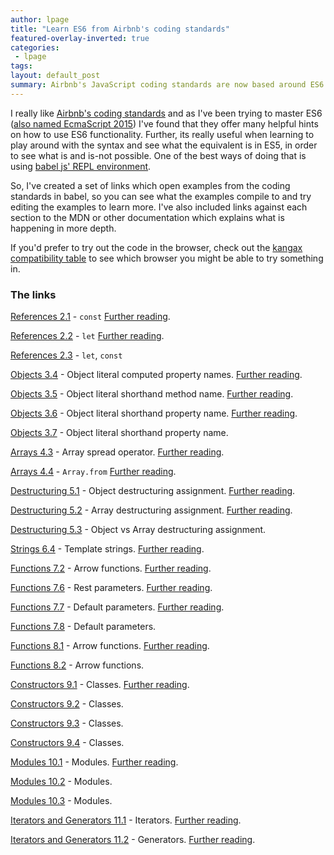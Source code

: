 ```yaml
---
author: lpage
title: "Learn ES6 from Airbnb's coding standards"
featured-overlay-inverted: true
categories:
 - lpage
tags: 
layout: default_post
summary: Airbnb's JavaScript coding standards are now based around ES6 and contain many guidelines to help you take advantage of its features. In this blog post I'll present some resources I created to help you learn ES6 through their guidelines.
---
```


I really like [Airbnb's coding standards][the standards] and as I've been trying to master ES6 ([also named EcmaScript 2015][es2015]) I've found that they offer many helpful hints on how to use ES6 functionality. Further, its really useful when learning to play around with the syntax and see what the equivalent is in ES5, in order to see what is and is-not possible. One of the best ways of doing that is using [babel js' REPL environment][babel repl].

So, I've created a set of links which open examples from the coding standards in babel, so you can see what the examples compile to and try editing the examples to learn more. I've also included links against each section to the MDN or other documentation which explains what is happening in more depth.

If you'd prefer to try out the code in the browser, check out the [kangax compatibility table][kangax] to see which browser you might be able to try something in.

### The links

[References 2.1][2.1] - `const` [Further reading][const].

[References 2.2][2.2] - `let` [Further reading][let].

[References 2.3][2.3] - `let`, `const`

[Objects 3.4][3.4] - Object literal computed property names. [Further reading][Object literal ES6].

[Objects 3.5][3.5] - Object literal shorthand method name. [Further reading][Object literal ES6].

[Objects 3.6][3.6] - Object literal shorthand property name. [Further reading][Object literal ES6].

[Objects 3.7][3.7] - Object literal shorthand property name.

[Arrays 4.3][4.3] - Array spread operator. [Further reading][Spread operator].

[Arrays 4.4][4.4] - `Array.from` [Further reading][Array.from].

[Destructuring 5.1][5.1] - Object destructuring assignment. [Further reading][destructuring].

[Destructuring 5.2][5.2] - Array destructuring assignment. [Further reading][destructuring].

[Destructuring 5.3][5.3] - Object vs Array destructuring assignment.

[Strings 6.4][6.4] - Template strings. [Further reading][template strings].

[Functions 7.2][7.2] - Arrow functions. [Further reading][arrow functions].

[Functions 7.6][7.6] - Rest parameters. [Further reading][rest parameters].

[Functions 7.7][7.7] - Default parameters. [Further reading][default parameters].

[Functions 7.8][7.8] - Default parameters.

[Functions 8.1][8.1] - Arrow functions. [Further reading][arrow functions].

[Functions 8.2][8.2] - Arrow functions.

[Constructors 9.1][9.1] - Classes. [Further reading][classes].

[Constructors 9.2][9.2] - Classes.

[Constructors 9.3][9.3] - Classes.

[Constructors 9.4][9.4] - Classes.

[Modules 10.1][10.1] - Modules. [Further reading][modules].

[Modules 10.2][10.2] - Modules.

[Modules 10.3][10.3] - Modules.

[Iterators and Generators 11.1][11.1] - Iterators. [Further reading][iterators].

[Iterators and Generators 11.2][11.2] - Generators. [Further reading][generators].

[the standards]: https://github.com/airbnb/javascript
[Spread operator]: https://developer.mozilla.org/en-US/docs/Web/JavaScript/Reference/Operators/Spread_operator
[Array.from]: https://developer.mozilla.org/en-US/docs/Web/JavaScript/Reference/Global_Objects/Array/from
[Object literal ES6]: https://developer.mozilla.org/en-US/docs/Web/JavaScript/Reference/Operators/Object_initializer#New_notations_in_ECMAScript_6
[const]: https://developer.mozilla.org/en-US/docs/Web/JavaScript/Reference/Statements/const
[let]: https://developer.mozilla.org/en-US/docs/Web/JavaScript/Reference/Statements/let
[destructuring]: https://developer.mozilla.org/en-US/docs/Web/JavaScript/Reference/Operators/Destructuring_assignment
[es2015]: https://esdiscuss.org/topic/javascript-2015
[babel repl]: http://babeljs.io/repl/
[template strings]: https://developer.mozilla.org/en-US/docs/Web/JavaScript/Reference/template_strings
[arrow functions]: https://developer.mozilla.org/en-US/docs/Web/JavaScript/Reference/Functions/Arrow_functions
[rest parameters]: https://developer.mozilla.org/en-US/docs/Web/JavaScript/Reference/Functions/rest_parameters
[kangax]: https://kangax.github.io/compat-table/es6/
[default parameters]: https://developer.mozilla.org/en-US/docs/Web/JavaScript/Reference/Functions/Default_parameters
[classes]: https://developer.mozilla.org/en-US/docs/Web/JavaScript/Reference/Classes
[modules]: http://www.2ality.com/2014/09/es6-modules-final.html
[iterators]: https://developer.mozilla.org/en-US/docs/Web/JavaScript/Reference/Statements/for...of
[generators]: https://developer.mozilla.org/en-US/docs/Web/JavaScript/Reference/Statements/function*
[2.1]: http://babeljs.io/repl/#?experimental=true&evaluate=true&loose=false&spec=false&code=%2F%2F%20References%20-%20https%3A%2F%2Fgithub.com%2Fairbnb%2Fjavascript%232.1%0A%0A%2F%2F%20Use%20const%20for%20all%20of%20your%20references%3B%20avoid%20using%20var.%0A%2F%2F%20%20%20Why%3F%20This%20ensures%20that%20you%20can%27t%20reassign%20your%20references%20(mutation)%2C%20which%20can%20lead%20to%20bugs%20and%20difficult%20to%20comprehend%20code.%0A%0A%2F%2F%20bad%0Avar%20a%20%3D%201%3B%0Avar%20b%20%3D%202%3B%0A%0A%2F%2F%20good%0Aconst%20c%20%3D%201%3B%0Aconst%20d%20%3D%202%3B%0A
[2.2]: http://babeljs.io/repl/#?experimental=true&evaluate=true&loose=false&spec=false&code=%2F%2F%20References%20-%20https%3A%2F%2Fgithub.com%2Fairbnb%2Fjavascript%232.2%0A%0A%2F%2F%20If%20you%20must%20mutate%20references%2C%20use%20let%20instead%20of%20var.%0A%2F%2F%20%20%20Why%3F%20let%20is%20block-scoped%20rather%20than%20function-scoped%20like%20var.%0A%20%20%0A%2F%2F%20bad%0Avar%20counta%20%3D%201%3B%0Aif%20(true)%20%7B%0A%20%20counta%20%2B%3D%201%3B%0A%7D%0A%0A%2F%2F%20good%2C%20use%20the%20let.%0Alet%20countb%20%3D%201%3B%0Aif%20(true)%20%7B%0A%20%20countb%20%2B%3D%201%3B%0A%7D%0A
[2.3]: http://babeljs.io/repl/#?experimental=true&evaluate=true&loose=false&spec=false&code=%2F%2F%20References%20-%20https%3A%2F%2Fgithub.com%2Fairbnb%2Fjavascript%232.3%0A%0A%2F%2F%20Note%20that%20both%20let%20and%20const%20are%20block-scoped.%0A%0A%2F%2F%20const%20and%20let%20only%20exist%20in%20the%20blocks%20they%20are%20defined%20in.%0A%7B%0A%20%20let%20e%20%3D%201%3B%0A%20%20const%20f%20%3D%201%3B%0A%7D%0Aconsole.log(e)%3B%20%2F%2F%20ReferenceError%0Aconsole.log(f)%3B%20%2F%2F%20ReferenceError
[3.4]: http://babeljs.io/repl/#?experimental=false&evaluate=true&loose=false&spec=false&code=%2F%2F%20Objects%20-%20https%3A%2F%2Fgithub.com%2Fairbnb%2Fjavascript%233.4%0A%0A%2F%2F%20Use%20computed%20property%20names%20when%20creating%20objects%20with%20dynamic%20property%20names.%0A%2F%2F%20%20%20Why%3F%20They%20allow%20you%20to%20define%20all%20the%20properties%20of%20an%20object%20in%20one%20place.%0A%0A%20%20function%20getKey(k)%20%7B%0A%20%20%20%20return%20%60a%20key%20named%20%24%7Bk%7D%60%3B%0A%20%20%7D%0A%0A%20%20%2F%2F%20bad%0A%20%20const%20obja%20%3D%20%7B%0A%20%20%20%20id%3A%205%2C%0A%20%20%20%20name%3A%20%27San%20Francisco%27%2C%0A%20%20%7D%3B%0A%20%20obja%5BgetKey(%27enabled%27)%5D%20%3D%20true%3B%0A%0A%20%20%2F%2F%20good%0A%20%20const%20objb%20%3D%20%7B%0A%20%20%20%20id%3A%205%2C%0A%20%20%20%20name%3A%20%27San%20Francisco%27%2C%0A%20%20%20%20%5BgetKey(%27enabled%27)%5D%3A%20true%2C%0A%20%20%7D%3B
[3.5]: http://babeljs.io/repl/#?experimental=false&evaluate=true&loose=false&spec=false&code=%2F%2F%20Objects%20-%20https%3A%2F%2Fgithub.com%2Fairbnb%2Fjavascript%233.5%0A%0A%2F%2F%20Use%20object%20method%20shorthand.%0A%0A%2F%2F%20bad%0Aconst%20atoma%20%3D%20%7B%0A%20%20value%3A%201%2C%0A%0A%20%20addValue%3A%20function%20(value)%20%7B%0A%20%20%20%20return%20atom.value%20%2B%20value%3B%0A%20%20%7D%2C%0A%7D%3B%0A%0A%2F%2F%20good%0Aconst%20atomb%20%3D%20%7B%0A%20%20value%3A%201%2C%0A%0A%20%20addValue(value)%20%7B%0A%20%20%20%20return%20atom.value%20%2B%20value%3B%0A%20%20%7D%2C%0A%7D%3B
[3.6]: http://babeljs.io/repl/#?experimental=false&evaluate=true&loose=false&spec=false&code=%2F%2F%20Objects%20-%20https%3A%2F%2Fgithub.com%2Fairbnb%2Fjavascript%233.6%0A%0A%2F%2F%20Use%20property%20value%20shorthand.%0A%2F%2F%20%20%20Why%3F%20It%20is%20shorter%20to%20write%20and%20descriptive.%0A%0A%20%20const%20lukeSkywalker%20%3D%20%27Luke%20Skywalker%27%3B%0A%0A%20%20%2F%2F%20bad%0A%20%20const%20obja%20%3D%20%7B%0A%20%20%20%20lukeSkywalker%3A%20lukeSkywalker%0A%20%20%7D%3B%0A%0A%20%20%2F%2F%20good%0A%20%20const%20objb%20%3D%20%7B%0A%20%20%20%20lukeSkywalker%0A%20%20%7D%3B
[3.7]: http://babeljs.io/repl/#?experimental=false&evaluate=true&loose=false&spec=false&code=%2F%2F%20Objects%20-%20https%3A%2F%2Fgithub.com%2Fairbnb%2Fjavascript%233.7%0A%0A%2F%2F%20Group%20your%20shorthand%20properties%20at%20the%20beginning%20of%20your%20object%20declaration.%0A%2F%2F%20%20%20Why%3F%20It%27s%20easier%20to%20tell%20which%20properties%20are%20using%20the%20shorthand.%0A%0Aconst%20anakinSkywalker%20%3D%20%27Anakin%20Skywalker%27%3B%0Aconst%20lukeSkywalker%20%3D%20%27Luke%20Skywalker%27%3B%0A%0A%2F%2F%20bad%0Aconst%20obja%20%3D%20%7B%0A%20%20episodeOne%3A%201%2C%0A%20%20twoJedisWalkIntoACantina%3A%202%2C%0A%20%20lukeSkywalker%2C%0A%20%20episodeThree%3A%203%2C%0A%20%20mayTheFourth%3A%204%2C%0A%20%20anakinSkywalker%2C%0A%7D%3B%0A%0A%2F%2F%20good%0Aconst%20objb%20%3D%20%7B%0A%20%20lukeSkywalker%2C%0A%20%20anakinSkywalker%2C%0A%20%20episodeOne%3A%201%2C%0A%20%20twoJedisWalkIntoACantina%3A%202%2C%0A%20%20episodeThree%3A%203%2C%0A%20%20mayTheFourth%3A%204%2C%0A%7D%3B
[4.3]: http://babeljs.io/repl/#?experimental=false&evaluate=true&loose=true&spec=false&code=%2F%2F%20Arrays%20-%20https%3A%2F%2Fgithub.com%2Fairbnb%2Fjavascript%234.3%0A%0A%2F%2F%20Use%20array%20spreads%20...%20to%20copy%20arrays.%0A%0A%2F%2F%20bad%0Aconst%20len%20%3D%20items.length%3B%0Aconst%20itemsCopy%20%3D%20%5B%5D%3B%0Alet%20i%3B%0A%0Afor%20(i%20%3D%200%3B%20i%20%3C%20len%3B%20i%2B%2B)%20%7B%0A%20%20itemsCopy%5Bi%5D%20%3D%20items%5Bi%5D%3B%0A%7D%0A%0A%2F%2F%20good%0Aconst%20itemsCopyb%20%3D%20%5B...items%5D%3B
[4.4]: http://babeljs.io/repl/#?experimental=false&evaluate=true&loose=true&spec=false&code=%2F%2F%20Arrays%20-%20https%3A%2F%2Fgithub.com%2Fairbnb%2Fjavascript%234.4%0A%0A%2F%2F%20To%20convert%20an%20array-like%20object%20to%20an%20array%2C%20use%20Array%23from.%0A%0Aconst%20foo%20%3D%20document.querySelectorAll(%27.foo%27)%3B%0Aconst%20nodes%20%3D%20Array.from(foo)%3B
[5.1]: http://babeljs.io/repl/#?experimental=false&evaluate=true&loose=true&spec=false&code=%2F%2F%20Arrays%20-%20https%3A%2F%2Fgithub.com%2Fairbnb%2Fjavascript%235.1%0A%0A%2F%2F%20Use%20object%20destructuring%20when%20accessing%20and%20using%20multiple%20properties%20of%20an%20object.%0A%2F%2F%20%20%20Why%3F%20Destructuring%20saves%20you%20from%20creating%20temporary%20references%20for%20those%20properties.%0A%0A%20%20%2F%2F%20bad%0A%20%20function%20getFullName(user)%20%7B%0A%20%20%20%20const%20firstName%20%3D%20user.firstName%3B%0A%20%20%20%20const%20lastName%20%3D%20user.lastName%3B%0A%0A%20%20%20%20return%20%60%24%7BfirstName%7D%20%24%7BlastName%7D%60%3B%0A%20%20%7D%0A%0A%20%20%2F%2F%20good%0A%20%20function%20getFullName(obj)%20%7B%0A%20%20%20%20const%20%7B%20firstName%2C%20lastName%20%7D%20%3D%20obj%3B%0A%20%20%20%20return%20%60%24%7BfirstName%7D%20%24%7BlastName%7D%60%3B%0A%20%20%7D%0A%0A%20%20%2F%2F%20best%0A%20%20function%20getFullName(%7B%20firstName%2C%20lastName%20%7D)%20%7B%0A%20%20%20%20return%20%60%24%7BfirstName%7D%20%24%7BlastName%7D%60%3B%0A%20%20%7D
[5.2]: http://babeljs.io/repl/#?experimental=false&evaluate=true&loose=true&spec=false&code=%2F%2F%20Arrays%20-%20https%3A%2F%2Fgithub.com%2Fairbnb%2Fjavascript%235.2%0A%0A%2F%2F%20Use%20array%20destructuring.%0A%0Aconst%20arr%20%3D%20%5B1%2C%202%2C%203%2C%204%5D%3B%0A%0A%2F%2F%20bad%0Aconst%20firsta%20%3D%20arr%5B0%5D%3B%0Aconst%20seconda%20%3D%20arr%5B1%5D%3B%0A%0A%2F%2F%20good%0Aconst%20%5Bfirst%2C%20second%5D%20%3D%20arr%3B
[5.3]: http://babeljs.io/repl/#?experimental=false&evaluate=true&loose=true&spec=false&code=%2F%2F%20Arrays%20-%20https%3A%2F%2Fgithub.com%2Fairbnb%2Fjavascript%235.3%0A%0A%2F%2F%20Use%20object%20destructuring%20for%20multiple%20return%20values%2C%20not%20array%20destructuring.%0A%2F%2F%20%20%20Why%3F%20You%20can%20add%20new%20properties%20over%20time%20or%20change%20the%20order%20of%20things%20without%20breaking%20call%20sites.%0A%0A%2F%2F%20bad%0A%0Afunction%20processInput(input)%20%7B%0A%20%20%2F%2F%20then%20a%20miracle%20occurs%0A%20%20return%20%5Bleft%2C%20right%2C%20top%2C%20bottom%5D%3B%0A%7D%0A%0A%2F%2F%20the%20caller%20needs%20to%20think%20about%20the%20order%20of%20return%20data%0Aconst%20%5Bleft%2C%2C%2C%20bottom%5D%20%3D%20processInput(input)%3B%0A%0A%2F%2F%20good%0Afunction%20processInput(input)%20%7B%0A%20%20%2F%2F%20then%20a%20miracle%20occurs%0A%20%20return%20%7B%20left%2C%20right%2C%20top%2C%20bottom%20%7D%3B%0A%7D%0A%0A%2F%2F%20the%20caller%20selects%20only%20the%20data%20they%20need%0Aconst%20%7B%20left%2C%20right%20%7D%20%3D%20processInput(input)%3B%0A
[6.4]: http://babeljs.io/repl/#?experimental=false&evaluate=true&loose=true&spec=false&code=%2F%2F%20Strings%20-%20https%3A%2F%2Fgithub.com%2Fairbnb%2Fjavascript%236.4%0A%0A%2F%2F%20When%20programmatically%20building%20up%20strings%2C%20use%20template%20strings%20instead%20of%20concatenation.%0A%2F%2F%20%20%20Why%3F%20Template%20strings%20give%20you%20a%20readable%2C%20concise%20syntax%20with%20proper%20newlines%20and%20string%20interpolation%20features.%0A%0A%2F%2F%20bad%0Afunction%20sayHi(name)%20%7B%0A%20%20return%20%27How%20are%20you%2C%20%27%20%2B%20name%20%2B%20%27%3F%27%3B%0A%7D%0A%0A%2F%2F%20bad%0Afunction%20sayHi(name)%20%7B%0A%20%20return%20%5B%27How%20are%20you%2C%20%27%2C%20name%2C%20%27%3F%27%5D.join()%3B%0A%7D%0A%0A%2F%2F%20good%0Afunction%20sayHi(name)%20%7B%0A%20%20return%20%60How%20are%20you%2C%20%24%7Bname%7D%3F%60%3B%0A%7D
[7.2]: http://babeljs.io/repl/#?experimental=false&evaluate=true&loose=true&spec=false&code=%2F%2F%20Functions%20-%20https%3A%2F%2Fgithub.com%2Fairbnb%2Fjavascript%237.2%0A%0A%2F%2F%20Function%20expressions%3A%0A%0A%2F%2F%20immediately-invoked%20function%20expression%20(IIFE)%0A(()%20%3D%3E%20%7B%0A%20%20console.log(%27Welcome%20to%20the%20Internet.%20Please%20follow%20me.%27)%3B%0A%7D)()%3B
[7.6]: http://babeljs.io/repl/#?experimental=false&evaluate=true&loose=true&spec=false&code=%2F%2F%20Functions%20-%20https%3A%2F%2Fgithub.com%2Fairbnb%2Fjavascript%237.6%0A%0A%2F%2F%20Never%20use%20arguments%2C%20opt%20to%20use%20rest%20syntax%20...%20instead.%0A%2F%2F%20%20%20Why%3F%20...%20is%20explicit%20about%20which%20arguments%20you%20want%20pulled.%20Plus%20rest%20arguments%20are%20a%20real%20Array%20and%20not%20Array-like%20like%20arguments.%0A%0A%2F%2F%20bad%0Afunction%20concatenateAll()%20%7B%0A%20%20const%20args%20%3D%20Array.prototype.slice.call(arguments)%3B%0A%20%20return%20args.join(%27%27)%3B%0A%7D%0A%0A%2F%2F%20good%0Afunction%20concatenateAll(...args)%20%7B%0A%20%20return%20args.join(%27%27)%3B%0A%7D
[7.7]: http://babeljs.io/repl/#?experimental=false&evaluate=true&loose=true&spec=false&code=%2F%2F%20Functions%20-%20https%3A%2F%2Fgithub.com%2Fairbnb%2Fjavascript%237.7%0A%0A%2F%2F%20Use%20default%20parameter%20syntax%20rather%20than%20mutating%20function%20arguments.%0A%0A%2F%2F%20really%20bad%0Afunction%20handleThings(opts)%20%7B%0A%20%20%2F%2F%20No!%20We%20shouldn%27t%20mutate%20function%20arguments.%0A%20%20%2F%2F%20Double%20bad%3A%20if%20opts%20is%20falsy%20it%27ll%20be%20set%20to%20an%20object%20which%20may%0A%20%20%2F%2F%20be%20what%20you%20want%20but%20it%20can%20introduce%20subtle%20bugs.%0A%20%20opts%20%3D%20opts%20%7C%7C%20%7B%7D%3B%0A%20%20%2F%2F%20...%0A%7D%0A%0A%2F%2F%20still%20bad%0Afunction%20handleThings(opts)%20%7B%0A%20%20if%20(opts%20%3D%3D%3D%20void%200)%20%7B%0A%20%20%20%20opts%20%3D%20%7B%7D%3B%0A%20%20%7D%0A%20%20%2F%2F%20...%0A%7D%0A%0A%2F%2F%20good%0Afunction%20handleThings(opts%20%3D%20%7B%7D)%20%7B%0A%20%20%2F%2F%20...%0A%7D%0A
[7.8]: http://babeljs.io/repl/#?experimental=false&evaluate=true&loose=true&spec=false&code=%2F%2F%20Functions%20-%20https%3A%2F%2Fgithub.com%2Fairbnb%2Fjavascript%237.8%0A%0A%2F%2F%20Avoid%20side%20effects%20with%20default%20parameters%0A%2F%2F%20%20%20Why%3F%20They%20are%20confusing%20to%20reason%20about.%0A%0Avar%20b%20%3D%201%3B%0A%2F%2F%20bad%0Afunction%20count(a%20%3D%20b%2B%2B)%20%7B%0A%20%20console.log(a)%3B%0A%7D%0Acount()%3B%20%20%2F%2F%201%0Acount()%3B%20%20%2F%2F%202%0Acount(3)%3B%20%2F%2F%203%0Acount()%3B%20%20%2F%2F%203
[8.1]: http://babeljs.io/repl/#?experimental=false&evaluate=true&loose=true&spec=false&code=%2F%2F%20Arrow%20Functions%20-%20https%3A%2F%2Fgithub.com%2Fairbnb%2Fjavascript%238.1%0A%0A%2F%2F%20When%20you%20must%20use%20function%20expressions%20(as%20when%20passing%20an%20anonymous%20function)%2C%20use%20arrow%20function%20notation.%0A%2F%2F%20%20%20Why%3F%20It%20creates%20a%20version%20of%20the%20function%20that%20executes%20in%20the%20context%20of%20this%2C%20which%20is%20usually%20what%20you%20want%2C%20and%20is%20a%20more%20concise%20syntax.%0A%2F%2F%20%20%20Why%20not%3F%20If%20you%20have%20a%20fairly%20complicated%20function%2C%20you%20might%20move%20that%20logic%20out%20into%20its%20own%20function%20declaration.%0A%0A%2F%2F%20bad%0A%5B1%2C%202%2C%203%5D.map(function%20(x)%20%7B%0A%20%20return%20x%20*%20x%3B%0A%7D)%3B%0A%0A%2F%2F%20good%0A%5B1%2C%202%2C%203%5D.map((x)%20%3D%3E%20%7B%0A%20%20return%20x%20*%20x%3B%0A%7D)%3B
[8.2]: http://babeljs.io/repl/#?experimental=false&evaluate=true&loose=true&spec=false&code=%2F%2F%20Arrow%20Functions%20-%20https%3A%2F%2Fgithub.com%2Fairbnb%2Fjavascript%238.1%0A%0A%2F%2F%20If%20the%20function%20body%20fits%20on%20one%20line%20and%20there%20is%20only%20a%20single%20argument%2C%20feel%20free%20to%20omit%20the%20braces%20and%20parentheses%2C%20and%20use%20the%20implicit%20return.%20Otherwise%2C%20add%20the%20parentheses%2C%20braces%2C%20and%20use%20a%20return%20statement.%0A%2F%2F%20%20%20Why%3F%20Syntactic%20sugar.%20It%20reads%20well%20when%20multiple%20functions%20are%20chained%20together.%0A%2F%2F%20%20%20Why%20not%3F%20If%20you%20plan%20on%20returning%20an%20object.%0A%0A%2F%2F%20good%0A%5B1%2C%202%2C%203%5D.map(x%20%3D%3E%20x%20*%20x)%3B%0A%0A%2F%2F%20good%0A%5B1%2C%202%2C%203%5D.reduce((total%2C%20n)%20%3D%3E%20%7B%0A%20%20return%20total%20%2B%20n%3B%0A%7D%2C%200)%3B
[9.1]: http://babeljs.io/repl/#?experimental=false&evaluate=true&loose=true&spec=false&code=%2F%2F%20Constructors%20-%20https%3A%2F%2Fgithub.com%2Fairbnb%2Fjavascript%239.1%0A%0A%2F%2F%20Always%20use%20class.%20Avoid%20manipulating%20prototype%20directly.%0A%2F%2F%20%20%20Why%3F%20class%20syntax%20is%20more%20concise%20and%20easier%20to%20reason%20about.%0A%0A%2F%2F%20bad%0Afunction%20QueueA(contents%20%3D%20%5B%5D)%20%7B%0A%20%20this._queue%20%3D%20%5B...contents%5D%3B%0A%7D%0AQueueA.prototype.pop%20%3D%20function()%20%7B%0A%20%20const%20value%20%3D%20this._queue%5B0%5D%3B%0A%20%20this._queue.splice(0%2C%201)%3B%0A%20%20return%20value%3B%0A%7D%0A%0A%2F%2F%20good%0Aclass%20Queue%20%7B%0A%20%20constructor(contents%20%3D%20%5B%5D)%20%7B%0A%20%20%20%20this._queue%20%3D%20%5B...contents%5D%3B%0A%20%20%7D%0A%20%20pop()%20%7B%0A%20%20%20%20const%20value%20%3D%20this._queue%5B0%5D%3B%0A%20%20%20%20this._queue.splice(0%2C%201)%3B%0A%20%20%20%20return%20value%3B%0A%20%20%7D%0A%7D
[9.2]: http://babeljs.io/repl/#?experimental=false&evaluate=true&loose=true&spec=false&code=%2F%2F%20Constructors%20-%20https%3A%2F%2Fgithub.com%2Fairbnb%2Fjavascript%239.2%0A%0A%2F%2F%20Use%20extends%20for%20inheritance.%0A%2F%2F%20%20%20Why%3F%20It%20is%20a%20built-in%20way%20to%20inherit%20prototype%20functionality%20without%20breaking%20instanceof.%0A%0A%2F%2F%20bad%0Aconst%20inherits%20%3D%20require(%27inherits%27)%3B%0Afunction%20PeekableQueueA(contents)%20%7B%0A%20%20Queue.apply(this%2C%20contents)%3B%0A%7D%0Ainherits(PeekableQueueA%2C%20Queue)%3B%0APeekableQueueA.prototype.peek%20%3D%20function()%20%7B%0A%20%20return%20this._queue%5B0%5D%3B%0A%7D%0A%0A%20%20%2F%2F%20good%0Aclass%20PeekableQueue%20extends%20Queue%20%7B%0A%20%20peek()%20%7B%0A%20%20%20%20return%20this._queue%5B0%5D%3B%0A%20%20%7D%0A%7D
[9.3]: http://babeljs.io/repl/#?experimental=false&evaluate=true&loose=true&spec=false&code=%2F%2F%20Constructors%20-%20https%3A%2F%2Fgithub.com%2Fairbnb%2Fjavascript%239.3%0A%0A%2F%2F%20Methods%20can%20return%20this%20to%20help%20with%20method%20chaining.%0A%0A%2F%2F%20bad%0AJedi.prototype.jump%20%3D%20function()%20%7B%0A%20%20this.jumping%20%3D%20true%3B%0A%20%20return%20true%3B%0A%7D%3B%0A%0AJedi.prototype.setHeight%20%3D%20function(height)%20%7B%0A%20%20this.height%20%3D%20height%3B%0A%7D%3B%0A%0Aconst%20luke%20%3D%20new%20Jedi()%3B%0Aluke.jump()%3B%20%2F%2F%20%3D%3E%20true%0Aluke.setHeight(20)%3B%20%2F%2F%20%3D%3E%20undefined%0A%0A%2F%2F%20good%0Aclass%20Jedi%20%7B%0A%20%20jump()%20%7B%0A%20%20%20%20this.jumping%20%3D%20true%3B%0A%20%20%20%20return%20this%3B%0A%20%20%7D%0A%0A%20%20setHeight(height)%20%7B%0A%20%20%20%20this.height%20%3D%20height%3B%0A%20%20%20%20return%20this%3B%0A%20%20%7D%0A%7D%0A%0Aconst%20luke%20%3D%20new%20Jedi()%3B%0A%0Aluke.jump()%0A%20%20.setHeight(20)%3B
[9.4]: http://babeljs.io/repl/#?experimental=false&evaluate=true&loose=true&spec=false&code=%2F%2F%20Constructors%20-%20https%3A%2F%2Fgithub.com%2Fairbnb%2Fjavascript%239.4%0A%0A%2F%2F%20It%27s%20okay%20to%20write%20a%20custom%20toString()%20method%2C%20just%20make%20sure%20it%20works%20successfully%20and%20causes%20no%20side%20effects.%0A%0Aclass%20Jedi%20%7B%0A%20%20contructor(options%20%3D%20%7B%7D)%20%7B%0A%20%20%20%20this.name%20%3D%20options.name%20%7C%7C%20%27no%20name%27%3B%0A%20%20%7D%0A%0A%20%20getName()%20%7B%0A%20%20%20%20return%20this.name%3B%0A%20%20%7D%0A%0A%20%20toString()%20%7B%0A%20%20%20%20return%20%60Jedi%20-%20%24%7Bthis.getName()%7D%60%3B%0A%20%20%7D%0A%7D
[10.1]: http://babeljs.io/repl/#?experimental=false&evaluate=true&loose=true&spec=false&code=%2F%2F%20Modules%20-%20https%3A%2F%2Fgithub.com%2Fairbnb%2Fjavascript%2310.1%0A%0A%2F%2F%20Always%20use%20modules%20(import%2Fexport)%20over%20a%20non-standard%20module%20system.%20You%20can%20always%20transpile%20to%20your%20preferred%20module%20system.%0A%2F%2F%20%20%20Why%3F%20Modules%20are%20the%20future%2C%20let%27s%20start%20using%20the%20future%20now.%0A%0A%20%2F%2F%20bad%0Aconst%20AirbnbStyleGuide%20%3D%20require(%27.%2FAirbnbStyleGuide%27)%3B%0Amodule.exports%20%3D%20AirbnbStyleGuide.es6%3B%0A%0A%2F%2F%20ok%0Aimport%20AirbnbStyleGuide2%20from%20%27.%2FAirbnbStyleGuide%27%3B%0Aexport%20default%20AirbnbStyleGuide2.es6%3B%0A%0A%2F%2F%20best%0Aimport%20%7B%20es6%20%7D%20from%20%27.%2FAirbnbStyleGuide%27%3B%0Aexport%20default%20es6%3B
[10.2]: http://babeljs.io/repl/#?experimental=false&evaluate=true&loose=true&spec=false&code=%2F%2F%20Modules%20-%20https%3A%2F%2Fgithub.com%2Fairbnb%2Fjavascript%2310.2%0A%0A%2F%2F%20Do%20not%20use%20wildcard%20imports.%0A%2F%2F%20%20%20Why%3F%20This%20makes%20sure%20you%20have%20a%20single%20default%20export.%0A%0A%20%20%2F%2F%20bad%0A%20%20import%20*%20as%20AirbnbStyleGuide%20from%20%27.%2FAirbnbStyleGuide%27%3B%0A%0A%20%20%2F%2F%20good%0A%20%20import%20AirbnbStyleGuide2%20from%20%27.%2FAirbnbStyleGuide%27%3B
[10.3]: http://babeljs.io/repl/#?experimental=false&evaluate=true&loose=true&spec=false&code=%2F%2F%20Modules%20-%20https%3A%2F%2Fgithub.com%2Fairbnb%2Fjavascript%2310.3%0A%0A%2F%2F%20And%20do%20not%20export%20directly%20from%20an%20import.%0A%2F%2F%20%20%20Why%3F%20Although%20the%20one-liner%20is%20concise%2C%20having%20one%20clear%20way%20to%20import%20and%20one%20clear%20way%20to%20export%20makes%20things%20consistent.%0A%0A%20%2F%2F%20bad%0A%2F%2F%20filename%20es6.js%0Aexport%20%7B%20es6%20as%20default%20%7D%20from%20%27.%2FairbnbStyleGuide%27%3B%0A%0A%2F%2F%20good%0A%2F%2F%20filename%20es6.js%0Aimport%20%7B%20es6%20%7D%20from%20%27.%2FAirbnbStyleGuide%27%3B%0Aexport%20default%20es6%3B
[11.1]: http://babeljs.io/repl/#?experimental=false&evaluate=true&loose=true&spec=false&code=%2F%2F%20Iterators%20%26%20Generators%20-%20https%3A%2F%2Fgithub.com%2Fairbnb%2Fjavascript%2311.1%0A%0A%2F%2F%20Don%27t%20use%20iterators.%20Prefer%20JavaScript%27s%20higher-order%20functions%20like%20map()%20and%20reduce()%20instead%20of%20loops%20like%20for-of.%0A%2F%2F%20%20%20Why%3F%20This%20enforces%20our%20immutable%20rule.%20Dealing%20with%20pure%20functions%20that%20return%20values%20is%20easier%20to%20reason%20about%20than%20side-effects.%0A%0Aconst%20numbers%20%3D%20%5B1%2C%202%2C%203%2C%204%2C%205%5D%3B%0A%0A%2F%2F%20bad%0Alet%20suma%20%3D%200%3B%0Afor%20(let%20num%20of%20numbers)%20%7B%0A%20%20suma%20%2B%3D%20num%3B%0A%7D%0A%0Asuma%20%3D%3D%3D%2015%3B%0A%0A%2F%2F%20good%0Alet%20sumb%20%3D%200%3B%0Anumbers.forEach((num)%20%3D%3E%20sumb%20%2B%3D%20num)%3B%0Asumb%20%3D%3D%3D%2015%3B%0A%0A%2F%2F%20best%20(use%20the%20functional%20force)%0Aconst%20sumc%20%3D%20numbers.reduce((total%2C%20num)%20%3D%3E%20total%20%2B%20num%2C%200)%3B%0Asumc%20%3D%3D%3D%2015%3B
[11.2]: http://babeljs.io/repl/#?experimental=false&evaluate=true&loose=true&spec=false&code=%2F%2F%20Iterators%20%26%20Generators%20-%20https%3A%2F%2Fgithub.com%2Fairbnb%2Fjavascript%2311.1%0A%0A%2F%2F%20Don%27t%20use%20generators%20for%20now.%0A%2F%2F%20%20%20Why%3F%20They%20don%27t%20transpile%20well%20to%20ES5.%0A%0A%2F%2F%20bad%0A%0Afunction*%20argumentsGenerator()%20%7B%0A%20%20for%20(let%20i%20%3D%200%3B%20i%20%3C%20arguments.length%3B%20i%20%2B%3D%201)%20%7B%0A%20%20%20%20yield%20arguments%5Bi%5D%3B%0A%20%20%7D%0A%7D
